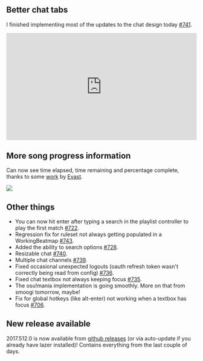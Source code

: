 ## Better chat tabs

I finished implementing most of the updates to the chat design today [#741](https://github.com/ppy/osu/pull/741).

<div style="width: 100%; height: 0px; position: relative; padding-bottom: 56.250%;"><iframe src="https://streamable.com/s/rfpl5/rllniw" frameborder="0" width="100%" height="100%" allowfullscreen style="width: 100%; height: 100%; position: absolute;"></iframe></div>

## More song progress information

Can now see time elapsed, time remaining and percentage complete, thanks to some [work](https://github.com/ppy/osu/pull/682) by [Evast](https://github.com/EVAST9919).

![](https://puu.sh/vNEL6/fd5264be63.jpg)

## Other things

- You can now hit enter after typing a search in the playlist controller to play the first match [#722](https://github.com/ppy/osu/pull/722).
- Regression fix for ruleset not always getting populated in a WorkingBeatmap [#743](https://github.com/ppy/osu/pull/743).
- Added the ability to search options [#728](https://github.com/ppy/osu/pull/728).
- Resizable chat [#740](https://github.com/ppy/osu/pull/740).
- Multiple chat channels [#739](https://github.com/ppy/osu/pull/739).
- Fixed occasional unexpected logouts (oauth refresh token wasn't correctly being read from config) [#736](https://github.com/ppy/osu/pull/736).
- Fixed chat textbox not always keeping focus [#735](https://github.com/ppy/osu/pull/735).
- The osu!mania implementation is going smoothly. More on that from smoogi tomorrow, maybe!
- Fix for global hotkeys (like alt-enter) not working when a textbox has focus [#706](https://github.com/ppy/osu-framework/pull/706).

## New release available

2017.512.0 is now available from [github releases](https://github.com/ppy/osu/releases/tag/v2017.512.0) (or via auto-update if you already have lazer installed)! Contains everything from the last couple of days.